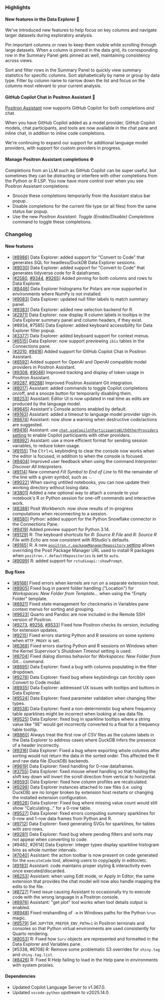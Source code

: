 ### Highlights

#### New features in the Data Explorer 🌟

We've introduced new features to help focus on key columns and navigate larger datasets during exploratory analysis.

Pin important columns or rows to keep them visible while scrolling through large datasets. When a column is pinned in the data grid, its corresponding row in the Summary Panel gets pinned as well, maintaining consistency across views.

Sort and filter rows in the Summary Panel to quickly view summary statistics for specific columns. Sort alphabetically by name or group by data type. Filter by column name to narrow down the list and focus on the columns most relevant to your current analysis.

#### GitHub Copilot Chat in Positron Assistant 🤖

[Positron Assistant](https://positron.posit.co/assistant) now supports GitHub Copilot for both completions _and_ chat.

When you have GitHub Copilot added as a model provider, GitHub Copilot models, chat participants, and tools are now available in the chat pane and inline chat, in addition to inline code completions.

We're continuing to expand our support for additional language model providers, with support for custom providers in progress.

#### Manage Positron Assistant completions ⚙️

Completions from an LLM such as GitHub Copilot can be super useful, but sometimes they can be distracting or interfere with other completions from the Python or R LSP. You now have more control over when you see Positron Assistant completions:

- Snooze these completions temporarily from the Assistant status bar popup.
- Disable completions for the current file type (or all files) from the same status bar popup.
- Use the new _Positron Assistant: Toggle (Enable/Disable) Completions_ command to toggle these completions.

<div id="checkbox"></div>

### Changelog

#### New features

- [[#8986](https://github.com/posit-dev/positron/issues/8986)] Data Explorer: added support for "Convert to Code" that generates SQL for headless/DuckDB Data Explorer sessions.
- [[#9030](https://github.com/posit-dev/positron/issues/9030)] Data Explorer: added support for "Convert to Code" that generates tidyverse code for R dataframes.
- [[#2580](https://github.com/posit-dev/positron/issues/2580), [#9344](https://github.com/posit-dev/positron/issues/9344), [#9265](https://github.com/posit-dev/positron/issues/9265)] Added pinning for both columns and rows to Data Explorer.
- [[#8446](https://github.com/posit-dev/positron/issues/8446)] Data Explorer histograms for Polars are now supported in environments where NumPy is not installed.
- [[#9083](https://github.com/posit-dev/positron/issues/9083)] Data Explorer: updated null filter labels to match summary panel.
- [[#9383](https://github.com/posit-dev/positron/issues/9383)] Data Explorer: added new selection backend for R.
- [[#2971](https://github.com/posit-dev/positron/issues/2971)] Data Explorer: now display R column labels in tooltips in the Data Explorer summary panel and column headers, if they exist.
- [#8934, #7585] Data Explorer: added keyboard accessibility for Data Explorer filter popup.
- [[#3377](https://github.com/posit-dev/positron/issues/3377)] Data Explorer: added keyboard support for context menus.
- [[#6515](https://github.com/posit-dev/positron/issues/6515)] Data Explorer: now support previewing `ibis` tables in the Connections pane.
- [[#2010](https://github.com/posit-dev/positron/issues/2010), [#9416](https://github.com/posit-dev/positron/issues/9416)] Added support for GitHub Copilot Chat in Positron Assistant.
- [[#8592](https://github.com/posit-dev/positron/issues/8592)] Added support for OpenAI and OpenAI compatible model providers in Positron Assistant.
- [[#9308](https://github.com/posit-dev/positron/issues/9308), [#9046](https://github.com/posit-dev/positron/issues/9046)] Improved tracking and display of token usage in Positron Assistant.
- [[#9287](https://github.com/posit-dev/positron/issues/9287), [#9288](https://github.com/posit-dev/positron/issues/9288)] Improved Positron Assistant Git integration.
- [[#8017](https://github.com/posit-dev/positron/issues/8017)] Assistant: added commands to toggle Copilot completions on/off, and a snooze button for temporarily disabling them.
- [[#8253](https://github.com/posit-dev/positron/issues/8253)] Assistant: Editor UI is now updated in real time as edits are produced by the language model.
- [[#9645](https://github.com/posit-dev/positron/issues/9645)] Assistant's Console actions enabled by default.
- [[#9163](https://github.com/posit-dev/positron/issues/9163)] Assistant: added a timeout to language model provider sign-in.
- [[#8674](https://github.com/posit-dev/positron/issues/8674)] Assistant: now show a warning when destructive code/actions are suggested.
- [[#9416](https://github.com/posit-dev/positron/issues/9416)] Assistant: use [`chat.useCopilotParticipantsWithOtherProviders` setting](positron://settings/chat.useCopilotParticipantsWithOtherProviders) to enable Copilot participants with other providers.
- [[#8992](https://github.com/posit-dev/positron/issues/8992)] Assistant: use a more efficient format for sending session variables, to reduce token usage.
- [[#9155](https://github.com/posit-dev/positron/issues/9155)] The <kbd>Ctrl+L</kbd> keybinding to clear the console now works when the editor is focused, in addition to when the console is focused.
- [[#8404](https://github.com/posit-dev/positron/issues/8404)] Improved user feedback when using the command _Interpreter: Discover All Interpreters_.
- [[#9114](https://github.com/posit-dev/positron/issues/9114)] New command _Fill Symbol to End of Line_ to fill the remainder of the line with a given symbol, such as `-`.
- [[#9022](https://github.com/posit-dev/positron/issues/9022)] When saving untitled notebooks, you can now update their working directory without losing data.
- [[#3801](https://github.com/posit-dev/positron/issues/3801)] Added a new optional way to attach a console to your notebook's R or Python session for one-off commands and interactive work.
- [[#8388](https://github.com/posit-dev/positron/issues/8388)] Posit Workbench: now show results of in-progress computations when reconnecting to a session.
- [[#8580](https://github.com/posit-dev/positron/issues/8580)] Python: added support for the Python Snowflake connector in the Connections Pane.
- [[#9419](https://github.com/posit-dev/positron/issues/9419)] Added preview support for Python 3.14.
- [[#9129](https://github.com/posit-dev/positron/issues/9129)] R: The keyboard shortcuts for _R: Source R File_ and _R: Source R File with Echo_ are now consistent with RStudio's defaults.
- [[#9165](https://github.com/posit-dev/positron/issues/9165)] R: A new [`positron.r.packageManagerRepository` setting](positron://settings/positron.r.packageManagerRepository) allows overriding the Posit Package Manager URL used to install R packages when `positron.r.defaultRepositories` is set to `auto`.
- [[#9099](https://github.com/posit-dev/positron/issues/9099)] R: added support for `rstudioapi::showPrompt`.

#### Bug fixes

- [[#9166](https://github.com/posit-dev/positron/issues/9166)] Fixed errors when kernels are run on a separate extension host.
- [[#8905](https://github.com/posit-dev/positron/issues/8905)] Fixed bug in parent folder handling ("Location") for _Workspaces: New Folder from Template..._ when using the "Empty Folder" template.
- [[#8921](https://github.com/posit-dev/positron/issues/8921)] Fixed state management for checkmarks in Variables pane context menus for sorting and grouping.
- [[#9623](https://github.com/posit-dev/positron/issues/9623)] Quarto and Pandoc are now included in the Remote SSH version of Positron.
- [[#9273](https://github.com/posit-dev/positron/issues/9273), [#9258](https://github.com/posit-dev/positron/issues/9258), [#9533](https://github.com/posit-dev/positron/issues/9533)] Fixed how Positron checks its version, including for extension updates.
- [[#9215](https://github.com/posit-dev/positron/issues/9215)] Fixed errors starting Python and R sessions on some systems when `HTTP_PROXY` is set.
- [[#6368](https://github.com/posit-dev/positron/issues/6368)] Fixed errors starting Python and R sessions on Windows when the Kernel Supervisor's _Shutdown Timeout_ setting is used.
- [[#8704](https://github.com/posit-dev/positron/issues/8704)] Fixed dialog dismiss behavior for _Workspaces: New Folder from Git..._ command.
- [[#8695](https://github.com/posit-dev/positron/issues/8695)] Data Explorer: fixed a bug with columns populating in the filter dropdown.
- [[#9278](https://github.com/posit-dev/positron/issues/9278)] Data Explorer: fixed bug where keybindings can forcibly open Convert to Code modal.
- [[#8935](https://github.com/posit-dev/positron/issues/8935)] Data Explorer: addressed UX issues with tooltips and buttons in Data Explorer.
- [[#9524](https://github.com/posit-dev/positron/issues/9524)] Data Explorer: fixed parameter validation when changing filter types.
- [[#9538](https://github.com/posit-dev/positron/issues/9538)] Data Explorer: fixed a non-deterministic bug where frequency table sparklines might be incorrect when looking at raw data file.
- [[#9525](https://github.com/posit-dev/positron/issues/9525)] Data Explorer: fixed bug in sparkline tooltips where a string value like "9E" would get incorrectly converted to a float for a frequency table tooltip.
- [[#8860](https://github.com/posit-dev/positron/issues/8860)] Always treat the first row of CSV files as the column labels in the Data Explorer to address cases where DuckDB infers the presence of a header incorrectly.
- [[#9316](https://github.com/posit-dev/positron/issues/9316)] Data Explorer: Fixed a bug where exporting whole columns after sorting would not return the data in the sorted order. This affected the R and raw data file (DuckDB) backends.
- [[#9619](https://github.com/posit-dev/positron/issues/9619)] Data Explorer: fixed handling for 0-row dataframes.
- [[#3755](https://github.com/posit-dev/positron/issues/3755)] Data Explorer: fixed mouse wheel handling so that holding the shift key down will invert the scroll direction from vertical to horizontal.
- [[#9593](https://github.com/posit-dev/positron/issues/9593)] Data Explorer: fixed how column profiles are recalculated.
- [[#9298](https://github.com/posit-dev/positron/issues/9298)] Data Explorer instances attached to raw files (i.e. using DuckDB) are no longer broken by extension host restarts or changing the installed extension configuration.
- [[#9526](https://github.com/posit-dev/positron/issues/9526)] Data Explorer: Fixed bug where missing value count would still show "Calculating..." for a 0-row table.
- [[#9527](https://github.com/posit-dev/positron/issues/9527)] Data Explorer: fixed errors computing summary sparklines for 0-row and 1-row data frames from Python and R.
- [[#9712](https://github.com/posit-dev/positron/issues/9712)] Data Explorer: fixed generating SVGs for sparklines, for tables with zero rows.
- [[#9281](https://github.com/posit-dev/positron/issues/9281)] Data Explorer: fixed bug where pending filters and sorts may not appear when converting to code.
- [#9482, #2614] Data Explorer: integer types display sparkline histogram bins as whole number intervals.
- [[#7040](https://github.com/posit-dev/positron/issues/7040)] Assistant: the action toolbar is now present on code generated for the `executeCode` tool, allowing users to copy/apply in editor/etc.
- [[#9183](https://github.com/posit-dev/positron/issues/9183)] Assistant: code maintains proper styling & interactivity even once executed/discarded.
- [[#8253](https://github.com/posit-dev/positron/issues/8253)] Assistant: when using Edit mode, or Apply in Editor, the same extension that provides the chat model will now also handle mapping the edits to the file.
- [[#8727](https://github.com/posit-dev/positron/issues/8727)] Fixed issue causing Assistant to occasionally try to execute code with the wrong language in a Positron console.
- [[#8976](https://github.com/posit-dev/positron/issues/8976)] Assistant: "get plot" tool works when tool details output is enabled.
- [[#8948](https://github.com/posit-dev/positron/issues/8948)] Fixed mishandling of `-m` in Windows paths for the Python `%run` magic.
- [[#9579](https://github.com/posit-dev/positron/issues/9579)] Set `JUPYTER_PREFER_ENV_PATH=1` in Positron terminals and consoles so that Python virtual environments are used consistently for Quarto rendering.
- [[#8053](https://github.com/posit-dev/positron/issues/8053)] R: Fixed how `Surv` objects are represented and formatted in the Data Explorer and Variables pane.
- [#5338, #6708] R: Remove some problematic S3 overrides for `shiny.tag` and `shiny.tag.list`.
- [[#8426](https://github.com/posit-dev/positron/issues/8426)] R: Fixed R Help failing to load in the Help pane in environments with system proxies.

#### Dependencies

- Updated Copilot Language Server to v1.367.0.
- Updated `vscode-python` upstream to v2025.14.0.